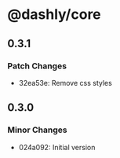 # @dashly/core

## 0.3.1

### Patch Changes

- 32ea53e: Remove css styles

## 0.3.0

### Minor Changes

- 024a092: Initial version
